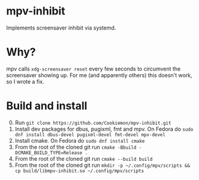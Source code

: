 # mpv-inhibit
Implements screensaver inhibit via systemd.

# Why?
mpv calls `xdg-screensaver reset` every few seconds to circumvent the
screensaver showing up. For me (and apparently others) this doesn't
work, so I wrote a fix.

# Build and install
 0. Run `git clone https://github.com/Cookiemon/mpv-inhibit.git`
 1. Install dev packages for dbus, pugixml, fmt and mpv. On Fedora do
    `sudo dnf install dbus-devel pugixml-devel fmt-devel mpv-devel`
 2. Install cmake. On Fedora do `sudo dnf install cmake`
 3. From the root of the cloned git run `cmake -Bbuild -DCMAKE_BUILD_TYPE=Release .`
 4. From the root of the cloned git run `cmake --build build`
 5. From the root of the cloned git run `mkdir -p ~/.config/mpv/scripts && cp build/libmpv-inhibit.so ~/.config/mpv/scripts`
